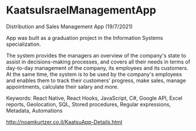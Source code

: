# KaatsuIsraelManagementApp

Distribution and Sales Management App (19/7/2021)

App was built as a graduation project in the Information Systems specialization.

The system provides the managers an overview of the company's state to assist in decisions-making processes, and covers all their needs in terms of day-to-day management of the company, its employees and its customers.
At the same time, the system is to be used by the company's employees and enables them to track their customers' progress, make sales, manage appointments, calculate their salary and more.

Keywords: React Native, React Hooks, JavaScript, C#, Google API, Excel reports, Geolocation, SQL, Stored procedures, Regular expressions, Metadata, Automations

http://noamkurtzer.co.il/KaatsuApp-Details.html

